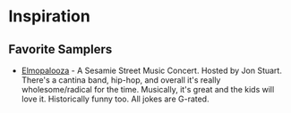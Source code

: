 # Inspiration

## Favorite Samplers

* [Elmopalooza](https://www.youtube.com/watch?v=BAtrYL29Un4) - A Sesamie Street Music Concert. Hosted by Jon Stuart. There's a cantina band, hip-hop, and overall it's really wholesome/radical for the time. Musically, it's great and the kids will love it. Historically funny too. All jokes are G-rated.
